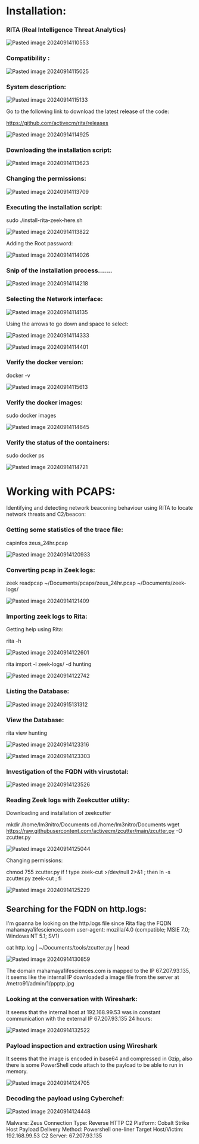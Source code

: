 
# Installation:



### RITA (Real Intelligence Threat Analytics)





![Pasted image 20240914110553](https://github.com/user-attachments/assets/3c450f17-2b6d-4519-8afa-533061e903b0)

### Compatibility :



![Pasted image 20240914115025](https://github.com/user-attachments/assets/9e35e0f0-2fbf-43a9-b159-50c8388426d9)


### System description:



![Pasted image 20240914115133](https://github.com/user-attachments/assets/30d1503c-2faf-4be9-99ce-f7fcf7eedb7b)


Go to the following link to download the latest release of the code:

https://github.com/activecm/rita/releases


![Pasted image 20240914114925](https://github.com/user-attachments/assets/f6e1751d-6739-40eb-a5b6-5d47ecee8ebc)


### Downloading the installation script:


![Pasted image 20240914113623](https://github.com/user-attachments/assets/bd8e362f-8ecd-4c3e-a4d8-9b80f629de72)


### Changing the permissions:


![Pasted image 20240914113709](https://github.com/user-attachments/assets/a63794a4-9d8d-4a06-9f6d-a3d270fc16be)



### Executing the installation script:


sudo ./install-rita-zeek-here.sh


![Pasted image 20240914113822](https://github.com/user-attachments/assets/df1bac69-01c6-422e-bd3f-2d2d8248f5f8)



Adding the Root password:


![Pasted image 20240914114026](https://github.com/user-attachments/assets/9742dadc-cf6e-4282-903d-38093e431bcb)



### Snip of the installation process.......


![Pasted image 20240914114218](https://github.com/user-attachments/assets/4e78a8e7-bac3-4340-9bc5-56ce582cdc3c)


### Selecting the Network interface:



![Pasted image 20240914114135](https://github.com/user-attachments/assets/73392058-6e0d-4832-9ef7-985e867f5eb3)


Using the arrows to go down and space to select:


![Pasted image 20240914114333](https://github.com/user-attachments/assets/b3dca26c-097c-42af-95c1-7822571fcafe)




![Pasted image 20240914114401](https://github.com/user-attachments/assets/423d3989-cb69-4d84-a4fb-091bd47a2bf2)




### Verify the docker version:

docker -v



![Pasted image 20240914115613](https://github.com/user-attachments/assets/a29538e0-bae7-4f3c-99bf-0c178f8f44ad)


### Verify the docker images:

 sudo docker images
 

![Pasted image 20240914114645](https://github.com/user-attachments/assets/378f0b68-d7d1-4d9f-9c45-79f03a4db4b4)



### Verify the status of the containers:

sudo docker ps


![Pasted image 20240914114721](https://github.com/user-attachments/assets/6189d652-7b36-4174-84af-09bf20b21b7a)



# Working with PCAPS:


 Identifying and detecting network beaconing behaviour using RITA to locate network threats and C2/beacon:


### Getting some statistics of the trace file:

capinfos zeus_24hr.pcap


![Pasted image 20240914120933](https://github.com/user-attachments/assets/cbdc4242-aff2-442c-afd2-9bf422476cad)


### Converting pcap in Zeek logs:



zeek readpcap ~/Documents/pcaps/zeus_24hr.pcap ~/Documents/zeek-logs/


![Pasted image 20240914121409](https://github.com/user-attachments/assets/b02f1acf-e6d7-4dfe-a598-6a117a869116)



### Importing zeek logs to Rita:



Getting help using Rita:

rita -h 


![Pasted image 20240914122601](https://github.com/user-attachments/assets/c47e757b-0ab2-4b40-bcb3-35e32db9c8be)


rita import -l zeek-logs/ -d hunting


![Pasted image 20240914122742](https://github.com/user-attachments/assets/079d86f2-2256-45a6-a93d-23afb48ac70e)





### Listing the Database:


![Pasted image 20240915131312](https://github.com/user-attachments/assets/2dda5a68-6d9e-4743-b794-2f139e195ad9)


### View the Database:

rita view hunting


![Pasted image 20240914123316](https://github.com/user-attachments/assets/99aca490-17a9-45ab-b5a1-83335002d6f6)




![Pasted image 20240914123303](https://github.com/user-attachments/assets/7d09fd46-c433-452a-8065-2cde4b8f5202)



### Investigation of the FQDN with virustotal:


![Pasted image 20240914123526](https://github.com/user-attachments/assets/0ff56d64-f804-4949-a363-0d19b4d55e6f)


### Reading Zeek logs with Zeekcutter utility:

Downloading and installation of zeekcutter


mkdir /home/lm3nitro/Documents
cd /home/lm3nitro/Documents
wget https://raw.githubusercontent.com/activecm/zcutter/main/zcutter.py -O zcutter.py


![Pasted image 20240914125044](https://github.com/user-attachments/assets/4af2479e-6ca7-4cf0-8e44-fa80d3882630)

Changing permissions:

chmod 755 zcutter.py
if ! type zeek-cut >/dev/null 2>&1 ; then ln -s zcutter.py zeek-cut ; fi


![Pasted image 20240914125229](https://github.com/user-attachments/assets/a6ca3f96-33b1-4644-ba4f-a1e02f2afa53)



## Searching for the FQDN on http.logs:

I'm goanna be looking on the http.logs file since Rita flag the FQDN mahamaya1ifesciences.com user-agent: mozilla/4.0 (compatible; MSIE 7.0; Windows NT 5.1; SV1) 

cat http.log | ~/Documents/tools/zcutter.py | head


![Pasted image 20240914130859](https://github.com/user-attachments/assets/2323a41b-14fb-4ca0-8a52-1467504c7943)



 The domain mahamaya1ifesciences.com is mapped to the IP 67.207.93.135, it seems like the internal IP downloaded a image file from the server at  /metro91/admin/1/ppptp.jpg



### Looking at the conversation with Wireshark:

It seems that the internal host at 192.168.99.53 was in constant communication with the external IP 67.207.93.135 24 hours:



![Pasted image 20240914132522](https://github.com/user-attachments/assets/39f6c072-7092-4659-845b-7b2274084dcf)


### Payload inspection and extraction using Wireshark 

It seems that the image is encoded in base64 and compressed in Gzip, also there is some PowerShell code attach to the payload to be able to run in memory. 


![Pasted image 20240914124705](https://github.com/user-attachments/assets/d58e18f1-32b1-46dc-a166-1aecd502970a)


### Decoding the payload using Cyberchef:




![Pasted image 20240914124448](https://github.com/user-attachments/assets/ce10519b-f298-4da3-9dce-7896b7ecd996)





Malware: Zeus
Connection Type: Reverse HTTP
C2 Platform: Cobalt Strike
Host Payload Delivery Method: Powershell one-liner
Target Host/Victim: 192.168.99.53
C2 Server: 67.207.93.135 
